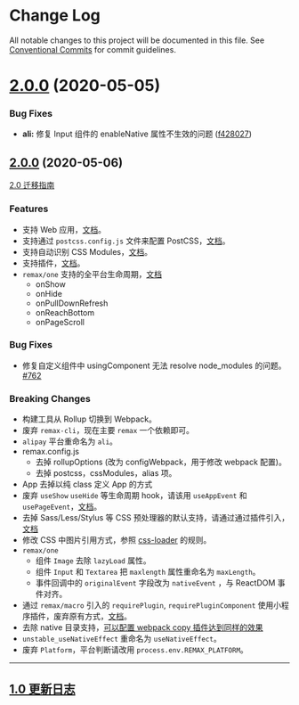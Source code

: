 # Change Log

All notable changes to this project will be documented in this file.
See [Conventional Commits](https://conventionalcommits.org) for commit guidelines.

# [2.0.0](https://github.com/remaxjs/remax/compare/v2.0.0-alpha.18...v2.0.0) (2020-05-05)

### Bug Fixes

- **ali:** 修复 Input 组件的 enableNative 属性不生效的问题 ([f428027](https://github.com/remaxjs/remax/commit/f42802796fd1be93cbdfde47dd8c6060cac19f04))

## [2.0.0](https://github.com/remaxjs/remax/milestone/4?closed=1) (2020-05-06)

[2.0 迁移指南](https://remaxjs.org/guide/v2-migration)

### Features

- 支持 Web 应用，[文档](https://remaxjs.org/guide/one/web)。
- 支持通过 `postcss.config.js` 文件来配置 PostCSS，[文档](https://remaxjs.org/guide/config/postcss)。
- 支持自动识别 CSS Modules，[文档](https://remaxjs.org/guide/framework/style#css-modules)。
- 支持插件，[文档](https://remaxjs.org/guide/advanced/plugin)。
- `remax/one` 支持的全平台生命周期，[文档](https://remaxjs.org/api/remax-one/lifecycle)
  - onShow
  - onHide
  - onPullDownRefresh
  - onReachBottom
  - onPageScroll

### Bug Fixes

- 修复自定义组件中 usingComponent 无法 resolve node_modules 的问题。[#762](https://github.com/remaxjs/remax/issues/762)

### Breaking Changes

- 构建工具从 Rollup 切换到 Webpack。
- 废弃 `remax-cli`，现在主要 `remax` 一个依赖即可。
- `alipay` 平台重命名为 `ali`。
- remax.config.js
  - 去掉 rollupOptions (改为 configWebpack，用于修改 webpack 配置)。
  - 去掉 postcss，cssModules，alias 项。
- App 去掉以纯 class 定义 App 的方式
- 废弃 `useShow` `useHide` 等生命周期 hook，请该用 `useAppEvent` 和 `usePageEvent`，[文档](https://remaxjs.org/api/remax-macro#useappeventeventname-callback)。
- 去掉 Sass/Less/Stylus 等 CSS 预处理器的默认支持，请通过通过插件引入，[文档](https://remaxjs.org/guide/advanced/plugin)
- 修改 CSS 中图片引用方式，参照 [css-loader](https://github.com/webpack-contrib/css-loader#url) 的规则。
- `remax/one`
  - 组件 `Image` 去除 `lazyLoad` 属性。
  - 组件 `Input` 和 `Textarea` 把 `maxlength` 属性重命名为 `maxLength`。
  - 事件回调中的 `originalEvent` 字段改为 `nativeEvent` ，与 ReactDOM 事件对齐。
- 通过 `remax/macro` 引入的 `requirePlugin`, `requirePluginComponent` 使用小程序插件，废弃原有方式，[文档](https://remaxjs.org/guide/basic/plugin)。
- 去除 native 目录支持，[可以配置 webpack copy 插件达到同样的效果](https://remaxjs.org/guide/advanced/hybrid#%E5%8E%9F%E7%94%9F%E6%B7%B7%E5%90%88%E5%BC%80%E5%8F%91)
- `unstable_useNativeEffect` 重命名为 `useNativeEffect`。
- 废弃 `Platform`，平台判断请改用 `process.env.REMAX_PLATFORM`。

<hr />

## [1.0 更新日志](https://github.com/remaxjs/remax/blob/v1/CHANGELOG.md)
